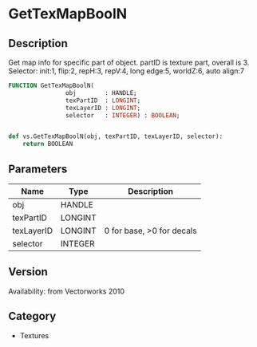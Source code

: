# GetTexMapBoolN

## Description
Get map info for specific part of object. partID is texture part, overall is 3. Selector: init:1, flip:2, repH:3, repV:4, long edge:5, worldZ:6, auto align:7

```pascal
FUNCTION GetTexMapBoolN(
				obj        : HANDLE;
				texPartID  : LONGINT;
				texLayerID : LONGINT;
				selector   : INTEGER) : BOOLEAN;
```

```python

def vs.GetTexMapBoolN(obj, texPartID, texLayerID, selector):
    return BOOLEAN
```

## Parameters
|Name|Type|Description|
|---|---|---|
|obj|HANDLE||
|texPartID|LONGINT||
|texLayerID|LONGINT|0 for base, &gt;0 for decals|
|selector|INTEGER||

## Version
Availability: from Vectorworks 2010
## Category
* Textures

